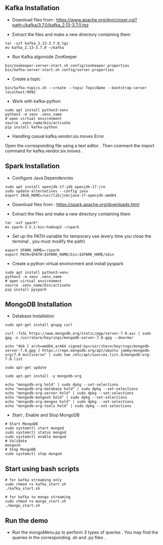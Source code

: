 ## Kafka Installation

- Download files from : https://www.apache.org/dyn/closer.cgi?path=/kafka/3.7.0/kafka_2.13-3.7.0.tgz

- Extract the files and make a new directory containing them

```
tar -xzf kafka_2.13-3.7.0.tgz
mv kafka_2.13-3.7.0 ~/kafka
```

- Run Kafka algonside ZooKeeper

```
bin/zookeeper-server-start.sh config/zookeeper.properties
bin/kafka-server-start.sh config/server.properties
```

- Create a topic

```
bin/kafka-topics.sh --create --topic TopicName --bootstrap-server localhost:9092
```

- Work with kafka-python

```
sudo apt install python3-venv
python3 -m venv .venv_name
# open virtual environment
source .venv_name/bin/activate
pip install kafka-python
```

- Handling casual kafka.vendor.six.moves Error

 Open the corresponding file using a text editor . Then comment the import command for kafka.vendor.six.moves . 

## Spark Installation

- Configure Java Dependencies

```
sudo apt install openjdk-17-jdk openjdk-17-jre
sudo update-alternatives --config java
export JAVA_HOME=/usr/lib/jvm/java-17-openjdk-amd64
```

- Download files from : https://spark.apache.org/downloads.html

- Extract the files and make a new directory containing them

```
tar -xvf spark*
mv spark-3.5.1-bin-hadoop3 ~/spark
```

- Set up the PATH variable for temporary use (every time you close the terminal , you must modify the path)

```
export SPARK_HOME=~/spark  
export PATH=$PATH:$SPARK_HOME/bin:$SPARK_HOME/sbin
```

- Create a python virtual environment and install pyspark

```
sudo apt install python3-venv
python3 -m venv .venv_name
# open virtual environment
source .venv_name/bin/activate
pip install pyspark
```

## MongoDB Installation

- Database Installation

```
sudo apt-get install gnupg curl

curl -fsSL https://www.mongodb.org/static/pgp/server-7.0.asc | sudo gpg -o /usr/share/keyrings/mongodb-server-7.0.gpg --dearmor

echo "deb [ arch=amd64,arm64 signed-by=/usr/share/keyrings/mongodb-server-7.0.gpg ] https://repo.mongodb.org/apt/ubuntu jammy/mongodb-org/7.0 multiverse" | sudo tee /etc/apt/sources.list.d/mongodb-org-7.0.list

sudo apt-get update

sudo apt-get install -y mongodb-org

echo "mongodb-org hold" | sudo dpkg --set-selections
echo "mongodb-org-database hold" | sudo dpkg --set-selections
echo "mongodb-org-server hold" | sudo dpkg --set-selections
echo "mongodb-mongosh hold" | sudo dpkg --set-selections
echo "mongodb-org-mongos hold" | sudo dpkg --set-selections
echo "mongodb-org-tools hold" | sudo dpkg --set-selections
```

- Start , Enable and Stop MongoDB

```
# Start MongoDB
sudo systemctl start mongod
sudo systemctl status mongod
sudo systemctl enable mongod
# Validate
mongosh
# Stop MongoDB
sudo systemctl stop mongod
```

## Start using bash scripts

```
# for kafka streaming only
sudo chmod +x kafka_start.sh
./kafka_start.sh
```

```
# for kafka to mongo streaming
sudo chmod +x mongo_start.sh
./mongo_start.sh
```

## Run the demo

- Run the mongoMenu.py to perform 3 types of queries . You may find the queries in the corresponding .sh and .py files .
